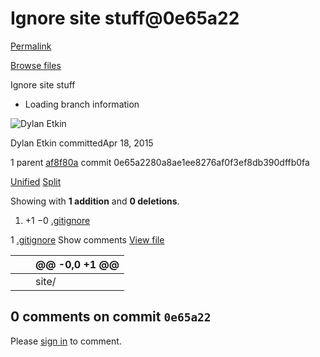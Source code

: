# Ignore site stuff@0e65a22

[Permalink](ignore-site-stuff-0e65a22.md)

[Browse files](https://github.com/sleuth-io/sleuth-documentation/tree/0e65a2280a8ae1ee8276af0f3ef8db390dffb0fa)

 Ignore site stuff

* Loading branch information

![Dylan Etkin](https://camo.githubusercontent.com/2d250f9880f02c1a8691c893df1ff0a515efa328/68747470733a2f2f322e67726176617461722e636f6d2f6176617461722f62313531326335346536333935346235636562303936343335626464346364393f643d68747470732533412532462532466769746875622e6769746875626173736574732e636f6d253246696d6167657325324667726176617461727325324667726176617461722d757365722d3432302e706e6726723d6726733d3634)

Dylan Etkin committedApr 18, 2015

 1 parent [af8f80a](https://github.com/sleuth-io/sleuth-documentation/commit/af8f80a9d4ba01e5990cc07cc001f54e4ab439dd) commit 0e65a2280a8ae1ee8276af0f3ef8db390dffb0fa

 [Unified](https://github.com/sleuth-io/sleuth-documentation/commit/0e65a2280a8ae1ee8276af0f3ef8db390dffb0fa?diff=unified) [Split](https://github.com/sleuth-io/sleuth-documentation/commit/0e65a2280a8ae1ee8276af0f3ef8db390dffb0fa?diff=split)

 Showing with **1 addition** and **0 deletions**.

1.  +1 −0 [.gitignore](ignore-site-stuff-0e65a22.md#diff-a084b794bc0759e7a6b77810e01874f2)

 1 [.gitignore](ignore-site-stuff-0e65a22.md#diff-a084b794bc0759e7a6b77810e01874f2)  Show comments [View file](https://github.com/sleuth-io/sleuth-documentation/blob/0e65a2280a8ae1ee8276af0f3ef8db390dffb0fa/.gitignore)

|  |  | @@ -0,0 +1 @@ |
| :--- | :--- | :--- |
|  |  |  site/ |

##  0 comments on commit `0e65a22`

 Please [sign in](https://github.com/login?return_to=https%3A%2F%2Fgithub.com%2Fsleuth-io%2Fsleuth-documentation%2Fcommit%2F0e65a2280a8ae1ee8276af0f3ef8db390dffb0fa) to comment.

